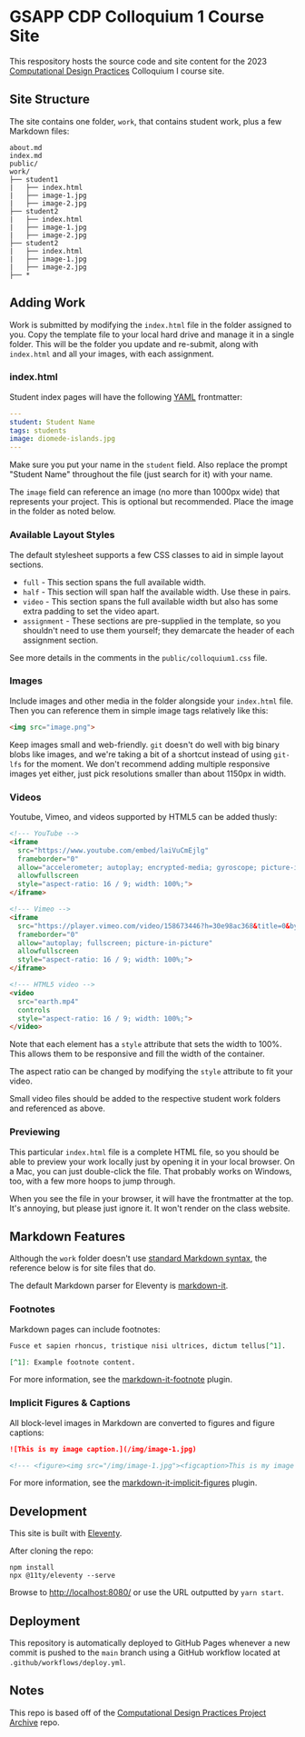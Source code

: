 # GSAPP CDP Colloquium 1 Course Site

This respository hosts the source code and site content for the 2023
[Computational Design Practices](https://www.arch.columbia.edu/programs/15-m-s-computational-design-practices) 
Colloquium I course site.

## Site Structure

The site contains one folder, `work`, that contains student work, plus a few Markdown files:

```
about.md
index.md
public/
work/
├── student1
|   ├── index.html
|   ├── image-1.jpg
|   ├── image-2.jpg
├── student2
|   ├── index.html
|   ├── image-1.jpg
|   ├── image-2.jpg
├── student2
|   ├── index.html
|   ├── image-1.jpg
|   ├── image-2.jpg
├── *
```

## Adding Work

Work is submitted by modifying the `index.html` file in the folder assigned to you. Copy the template
file to your local hard drive and manage it in a single folder. This will be the folder you update
and re-submit, along with `index.html` and all your images, with each assignment.

### index.html

Student index pages will have the following [YAML](https://yaml.org/) frontmatter:

```yaml
---
student: Student Name
tags: students
image: diomede-islands.jpg
---
```

Make sure you put your name in the `student` field. Also replace the prompt "Student Name" throughout 
the file (just search for it) with your name.

The `image` field can reference an image (no more than 1000px wide) that represents your project.
This is optional but recommended. Place the image in the folder as noted below.

### Available Layout Styles

The default stylesheet supports a few CSS classes to aid in simple layout sections.

- `full` - This section spans the full available width.
- `half` - This section will span half the available width. Use these in pairs.
- `video` - This section spans the full available width but also has some extra padding to set the video apart.
- `assignment` - These sections are pre-supplied in the template, so you shouldn't need to use them yourself; they demarcate the header of each assignment section.

See more details in the comments in the `public/colloquium1.css` file.

### Images

Include images and other media in the folder alongside your `index.html` file. Then you can reference
them in simple image tags relatively like this:

```html
<img src="image.png">
```

Keep images small and web-friendly. `git` doesn't do well with big binary blobs like images, and we're 
taking a bit of a shortcut instead of using `git-lfs` for the moment. We don't recommend adding
multiple responsive images yet either, just pick resolutions smaller than about 1150px in width.

### Videos

Youtube, Vimeo, and videos supported by HTML5 can be added thusly:

```html
<!--- YouTube -->
<iframe
  src="https://www.youtube.com/embed/laiVuCmEjlg"
  frameborder="0"
  allow="accelerometer; autoplay; encrypted-media; gyroscope; picture-in-picture; web-share"
  allowfullscreen
  style="aspect-ratio: 16 / 9; width: 100%;">
</iframe>

<!--- Vimeo -->
<iframe
  src="https://player.vimeo.com/video/158673446?h=30e98ac368&title=0&byline=0&portrait=0"
  frameborder="0"
  allow="autoplay; fullscreen; picture-in-picture"
  allowfullscreen
  style="aspect-ratio: 16 / 9; width: 100%;">
</iframe>

<!--- HTML5 video -->
<video
  src="earth.mp4"
  controls
  style="aspect-ratio: 16 / 9; width: 100%;">
</video>
```

Note that each element has a `style` attribute that sets the width to 100%.  This allows them 
to be responsive and fill the width of the container.

The aspect ratio can be changed by modifying the `style` attribute to fit your video.

Small video files should be added to the respective student work folders and referenced as above.

### Previewing

This particular `index.html` file is a complete HTML file, so you should be able
to preview your work locally just by opening it in your local browser. On a Mac, you can just
double-click the file. That probably works on Windows, too, with a few more hoops to jump through.

When you see the file in your browser, it will have the frontmatter at the top. It's annoying, but
please just ignore it. It won't render on the class website.

## Markdown Features

Although the `work` folder doesn't use [standard Markdown syntax](https://www.markdownguide.org/basic-syntax/),
the reference below is for site files that do.

The default Markdown parser for Eleventy is [markdown-it](https://github.com/markdown-it/markdown-it).

### Footnotes

Markdown pages can include footnotes:

```md
Fusce et sapien rhoncus, tristique nisi ultrices, dictum tellus[^1].

[^1]: Example footnote content.
```

For more information, see the [markdown-it-footnote](https://github.com/markdown-it/markdown-it-footnote) plugin.

### Implicit Figures & Captions

All block-level images in Markdown are converted to figures and figure captions:

```md
![This is my image caption.](/img/image-1.jpg)

<!--- <figure><img src="/img/image-1.jpg"><figcaption>This is my image caption.</figcaption></figure> -->
```

For more information, see the [markdown-it-implicit-figures](https://github.com/arve0/markdown-it-implicit-figures) plugin.

## Development

This site is built with [Eleventy](https://www.11ty.dev/docs/).

After cloning the repo:

```
npm install
npx @11ty/eleventy --serve
```

Browse to <http://localhost:8080/> or use the URL outputted by `yarn start`.

## Deployment

This repository is automatically deployed to GitHub Pages whenever a new commit is pushed to the 
`main` branch using a GitHub workflow located at `.github/workflows/deploy.yml`.

## Notes

This repo is based off of the [Computational Design Practices Project Archive](https://github.com/GSAPP-CDP/archive) repo.
